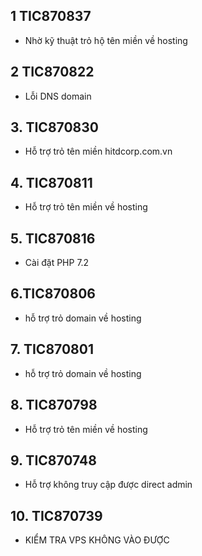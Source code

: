 
## 1 TIC870837
- Nhờ kỹ thuật trỏ hộ tên miền về hosting
## 2 TIC870822
- Lỗi DNS domain
## 3. TIC870830
- Hỗ trợ trỏ tên miền hitdcorp.com.vn
## 4. TIC870811
- Hỗ trợ trỏ tên miền về hosting
## 5. TIC870816
- Cài đặt PHP 7.2
## 6.TIC870806
- hỗ trợ trỏ domain về hosting
## 7. TIC870801
- hỗ trợ trỏ domain về hosting
## 8. TIC870798
- Hỗ trợ trỏ tên miền về hosting
## 9. TIC870748
- Hỗ trợ không truy cập được direct admin
## 10. TIC870739
- KIỂM TRA VPS KHÔNG VÀO ĐƯỢC